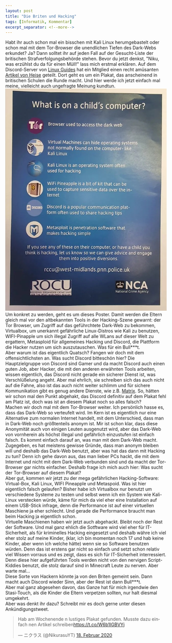 ```yaml
---
layout: post
title: "Die Briten und Hacking"
tags: [Informatik, Kommentar]
excerpt_separator: <!--more-->
---
```

Habt ihr auch schon mal ein bisschen mit Kali Linux herumgebastelt oder schon mal mit dem Tor-Browser die unendlichen Tiefen des Dark-Webs erkundet? Ja? Dann solltet ihr auf jeden Fall auf der Gesucht-Liste der britischen Strafverfolgungsbeh&ouml;rde stehen.<!--more-->
Bevor du jetzt denkst, "Niku, was erz&uuml;hlst du da f&uuml;r einen M&uuml;ll!" lass mich erstmal erklären. Auf dem Discord-Server von [Linux Guides](https://www.linuxguides.de/) hat ein Mitglied einen recht am&uuml;santen [Artikel von Heise](https://www.heise.de/security/meldung/l-f-Achtung-Gefaehrliches-Kinderspielzeug-4660771.html) geteilt. Dort geht es um ein Plakat, das anscheinend in britischen Schulen die Runde macht. Und hier werde ich jetzt einfach mal meine, vielleicht auch ungefragte Meinung kundtun.<br>
![Poster](/assets\img\blog\Feb2020\Poster.jpg)<br>
Um konkret zu werden, geht es um dieses Poster. Damit werden die Eltern gleich mal vor den altbekannten Tools in der Hacking-Szene gewarnt: der Tor Browser, um Zugriff auf das gef&uuml;hrchtete Dark-Web zu bekommen, Virtualbox, um unerkannt gef&auml;hrliche Linux-Distros wie Kali zu benutzen, WIFI-Pinapple um sich illegal Zugriff auf alle WLans auf dieser Welt zu ergattern, Metasploid für allgemeines Hacking und Discord, die Plattform die Hacker nutzen um sich auszutauschen. Was für ein Bull&#42;&#42;&#42;t.<br>
Aber warum ist das eigentlich Quatsch? Fangen wir doch mit dem offensichtlichsten an. Was sucht Discord bittesch&ouml;n hier? Die Hauptzielgruppe von Discord sind Gamer und da macht Discord auch einen guten Job, aber Hacker, die mit den anderen erw&auml;hnten Tools arbeiten, wissen eigentlich, das Discord nicht gerade ein sicherer Dienst ist, was Verschl&uuml;&szlig;elung angeht. Aber mal ehrlich, sie schreiben sich das auch nicht auf die Fahne, also ist das auch nicht weiter schlimm und f&uuml;r sichere Kommunikation gibt es genug andere Dienste, wie z.B. [Matrix](https://matrix.org/). So, h&auml;tten wir schon mal den Punkt abgehakt, das Discord definitiv auf dem Plakat fehl am Platz ist, doch was ist an diesem Plakat noch so alles falsch?<br>
Machen wir doch mal mit dem Tor-Browser weiter. Ich pers&ouml;nlich hasse es, dass das Dark-Web so verteufelt wird. Im Kern ist es eigentlich nur eine Alternative zum normalen Internet handelt, mit dem Unterschied, dass man in Dark-Web noch gr&ouml;&szlig;tenteils anonym ist. Mir ist schon klar, dass diese Anonymit&auml;t auch von einigen Leuten ausgenutzt wird, aber das Dark-Web von vornherein als h&ouml;chst illegal und gef&auml;hrlich einzustufen ist einfach falsch. Es kommt einfach darauf an, was man mit dem Dark-Web macht. Zugegeben, es hat meistens gewisse Gr&uuml;nde, dass man anonym bleiben will und deshalb das Dark-Web benutzt, aber was hat das dann mit Hacking zu tun? Denn ich gehe davon aus, das man lieber PCs hackt, die mit dem Internet und nicht mit dem Dark-Web verbunden sind und da macht der Tor-Browser gar nichts einfacher. Deshalb frage ich mich auch hier: Was sucht der Tor-Browser auf diesem Plakat?<br>
Aber gut, kommen wir jetzt zu der mega gefährlichen Hacking-Software: Virtual-Box, Kali Linux, WIFI Pineapple und Metaspoid. Was ist hier eigentlich falsch gelaufen? Bisher habe ich Virtualbox nur benutzt um verschiedene Systeme zu testen und selbst wenn ich ein System wie Kali-Linux verstecken w&uuml;rde, k&auml;me f&uuml;r mich da viel eher eine Installation auf einem USB-Stick infrage, denn die Performance ist auf einer virtuellen Maschiene ja eher schlecht. Und gerade die Performance braucht man beim Hacking ja eigentlich schon.<br>
Virtuelle Maschienen haben wir jetzt auch abgehackt. Bleibt noch der Rest der Software. Und mal ganz ehlich die Sotftware wird viel eher f&uuml;r IT-Sicherheit, als f&uuml;r kriminelles Hacking eingesetzt und deshalb w&auml;hre ich viel eher stolz auf meine Kinder, (klar, ich bin momentan noch 17 und hab keine Kinder, aber wenn ich welche hätte) wenn sie so Software benutzen w&uuml;rden. Denn das ist erstens gar nicht so einfach und setzt schon relativ viel Wissen vorraus und es zeigt, dass es sich f&uuml;r IT-Sicherheit interressiert. Denn diese hier aufgef&uuml;hrten Tools werden nicht von den nervigen Script-Kiddies benutzt, die stolz darauf sind in Minecraft Leute zu nerven. Aber warte mal...<br>
Diese Sorte von Hackern könnte ja von den Briten gemeint sein. Dann macht auch Discord wieder Sinn, aber der Rest ist dann Bull&#42;&#42;&#42;t.<br>
Aber mal ganz abgesehen davon, das Ganze hat f&uuml;r mich irgendwie den Stasi-Touch, als die Kinder die Eltern verpetzen sollten, nur halt diesmal umgekehrt.<br>
Aber was denkt ihr dazu? Schreibt mir es doch gerne unter diesen Ank&uuml;ndigungstweet.
<blockquote class="twitter-tweet" data-lang="de"><p lang="de" dir="ltr">Hab am Wochenende n lustiges Plakat gefunden. Musste dazu einfach nen Artikel schreiben<a href="https://t.co/W6b1IGBVYj">https://t.co/W6b1IGBVYj</a></p>&mdash; ニクラス (@NikurasuYT) <a href="https://twitter.com/NikurasuYT/status/1229813517622169600?ref_src=twsrc%5Etfw">18. Februar 2020</a></blockquote> <script async src="https://platform.twitter.com/widgets.js" charset="utf-8"></script> 